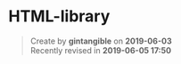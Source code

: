 # HTML-library

> Create by **gintangible** on **2019-06-03**   
> Recently revised in **2019-06-05 17:50**



